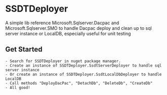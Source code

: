 # SSDTDeployer
A simple lib reference Microsoft.Sqlserver.Dacpac and  Microsoft.Sqlserver.SMO to handle Dacpac deploy and clean up to sql server instance or LocalDB, especially useful for unit testing

## Get Started
	- Search for SSDTDeployer in nuget package manager.
	- Create an instance of SSDTDeployer.SsdtServerDeployer to handle sql server instance
	- Or create an instance of SSDTDeployer.SsdtLocalDbDeployer to handle LocalDB
	- Call methods "DeployDacPac", "DetachDb", "DeleteDb", "CreateDb"
	- All good!
